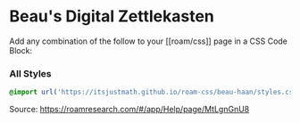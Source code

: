 # Beau's Digital Zettlekasten

Add any combination of the follow to your [[roam/css]] page in a CSS Code Block:

### All Styles

```css
@import url('https://itsjustmath.github.io/roam-css/beau-haan/styles.css');
```




Source: https://roamresearch.com/#/app/Help/page/MtLgnGnU8
